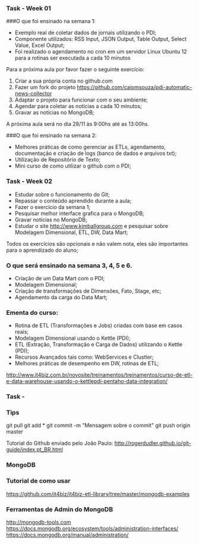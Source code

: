 ### Task - Week 01

###O que foi ensinado na semana 1:

* Exemplo real de coletar dados de jornais utilizando o PDI;
* Componente utilizados: RSS Input, JSON Output, Table Output, Select Value, Excel Output;
* Foi realizado o agendamento no cron em um servidor Linux Ubuntu 12 para a rotinas ser executada a cada 10 minutos

Para a próxima aula por favor fazer o seguinte exercício:<BR>

1) Criar a sua própria conta no github.com<BR>
2) Fazer um fork do projeto https://github.com/caiomsouza/pdi-automatic-news-collector<BR>
3) Adaptar o projeto para funcionar com o seu ambiente;<BR>
4) Agendar para coletar as notícias a cada 10 minutos;<BR>
5) Gravar as notícias no MongoDB;<BR>

A próxima aula será no dia 28/11 às 9:00hs até as 13:00hs.<BR>

###O que foi ensinado na semana 2:

* Melhores práticas de como gerenciar as ETLs, agendamento, documentação e criação de logs (banco de dados e arquivos txt);
* Utilização de Repositório de Texto;
* Mini curso de como utilizar o github com o PDI;


### Task - Week 02
* Estudar sobre o funcionamento do Git;
* Repassar o conteúdo aprendido durante a aula;
* Fazer o exercício da semana 1;
* Pesquisar melhor interface grafica para o MongoDB;
* Gravar notícias no MongoDB;
* Estudar o site http://www.kimballgroup.com e pesquisar sobre Modelagem Dimensional, ETL, DW, Data Mart;

Todos os exercícios são opcionais e não valem nota, eles são importantes para o aprendizado do aluno;<BR>

### O que será ensinado na semana 3, 4, 5 e 6.
* Criação de um Data Mart com o PDI;
* Modelagem Dimensional;
* Criação de transformações de Dimensões, Fato, Stage, etc;
* Agendamento da carga do Data Mart;

### Ementa do curso:
* Rotina de ETL (Transformações e Jobs) criadas com base em casos reais;
* Modelagem Dimensional usando o Kettle (PDI);
* ETL (Extração, Transformação e Carga de Dados) utilizando o Kettle (PDI);
* Recursos Avançados tais como: WebServices e Clustler;
* Melhores práticas de desempenho em DW, rotinas de ETL;

http://www.it4biz.com.br/novosite/treinamentos/treinamentos/curso-de-etl-e-data-warehouse-usando-o-kettlepdi-pentaho-data-integration/


### Task - 


### Tips

git pull
git add *
git commit -m "Mensagem sobre o commit"
git push origin master

Tutorial do Github enviado pelo João Paulo:
http://rogerdudler.github.io/git-guide/index.pt_BR.html<BR>

### MongoDB

### Tutorial de como usar
https://github.com/it4biz/it4biz-etl-library/tree/master/mongodb-examples

### Ferramentas de Admin do MongoDB
http://mongodb-tools.com<BR>
https://docs.mongodb.org/ecosystem/tools/administration-interfaces/<BR>
https://docs.mongodb.org/manual/administration/<BR>




